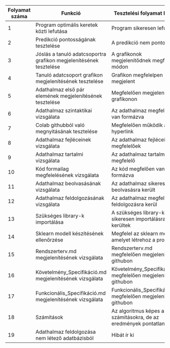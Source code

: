 | Folyamat száma  | Funkció | Tesztelési folyamat leírása | Végkifejlet | Teszter Neve | Időpont|
| ------------- | ------------- | ------------- | ------------- | ------------- | ------------- |
| 1  | Program optimális keretek közti lefutása | Program sikeresen lefutott| Sikeres |  Bohunka Mátyás | 2022.01.08 |
| 2  | Predikció pontosságának tesztelése  | A predikció nem pontos| Sikertelen | Bohunka Mátyás | 2022.01.08
| 3  | Jóslás a tanuló adatcsoportra grafikon megjelenítésének tesztelése  | A grafikonok megjelenítődnek megfelelő módon| Sikeres |  Bohunka Mátyás | 2022.01.08 |
| 4  | Tanuló adatcsoport grafikon megjelenítésének tesztelése | Grafikon megfelelpen megjelent | Sikeres | Bohunka Mátyás | 2022.01.08 |
| 5  | Adathalmaz első pár elemének megjelenítésének tesztelése  | Megfelelően megjelennek grafikonon | Sikeres | Bohunka Mátyás | 2022.01.08 |
| 6 | Adathalmaz szintaktikai vizsgálata  | Az adathalmaz megfelően van formázva | Sikeres | Bohunka Mátyás | 2022.01.08 |
| 7 | Colab githubból való megnyitásának tesztelése  | Megfelelően működik a hyperlink | Sikeres | Bohunka Mátyás | 2022.01.08 |
| 8 | Adathalmaz fejléceinek vizsgálata | Az adathalmaz fejlécei megfelelőek | Sikeres | Bohunka Mátyás | 2022.01.08 |
| 9 | Adathalmaz tartalmi vizsgálata  | Az adathalmaz tartalmilag megfelelő | Sikeres | Bohunka Mátyás | 2022.01.08 |
| 10 | Kód formailag megfelelésének vizsgálata  | Az kód megfelően van formázva | Sikeres | Bohunka Mátyás | 2022.01.08 |
| 11 | Adathalmaz beolvasásának vizsgálata | Az adathalmaz sikeresen beolvasásra került | Sikeres | Bohunka Mátyás | 2022.01.08 |
| 12 | Adathalmaz feldolgozásának vizsgálata  | Az adathalmaz megfelelően feldolgozásra kerül | Sikeres | Bohunka Mátyás | 2022.01.08 |
| 13 | Szükséges library-k importálása  | A szükséges library-k sikeresen importálásra kerültek | Sikeres | Bohunka Mátyás | 2022.01.08 |
| 14 | Sklearn modell készítésének ellenőrzése  | Megfelel az sklearn modell amelyet létrehoz a program | Sikeres | Bohunka Mátyás | 2022.01.08 |
| 15 | Rendszerterv.md megjelenítésének vizsgálata  | Rendszerterv.md megfelelően megjelenik githubon | Sikeres | Bohunka Mátyás | 2022.01.08 |
| 16 | Követelmény_Specifikáció.md megjelenítésének vizsgálata  | Követelmény_Specifikáció.md megfelelően megjelenik githubon | Sikeres | Bohunka Mátyás | 2022.01.08 |
| 17 | Funkcionális_Specifikáció.md megjelenítésének vizsgálata  | Funkcionális_Specifikáció.md megfelelően megjelenik githubon | Sikeres | Bohunka Mátyás | 2022.01.08 |
| 18 | Számítások  | Az algoritmus képes a számításokra, de az eredmények pontatlanok| Sikertelen | Bohunka Mátyás | 2022.01.08 |
| 19 | Adathalmaz feldolgozása nem létező adatbázisból | Hibát ír ki | Sikertelen | Bohunka Mátyás | 2022.01.08 |
